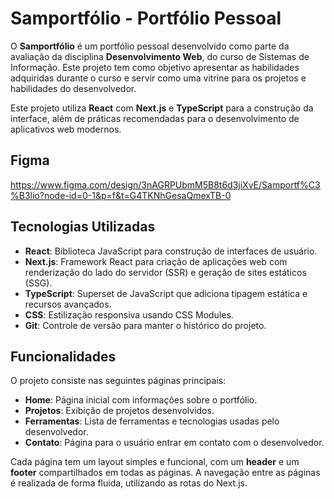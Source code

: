 # Samportfólio - Portfólio Pessoal

O **Samportfólio** é um portfólio pessoal desenvolvido como parte da avaliação da disciplina **Desenvolvimento Web**, do curso de Sistemas de Informação. Este projeto tem como objetivo apresentar as habilidades adquiridas durante o curso e servir como uma vitrine para os projetos e habilidades do desenvolvedor.

Este projeto utiliza **React** com **Next.js** e **TypeScript** para a construção da interface, além de práticas recomendadas para o desenvolvimento de aplicativos web modernos.

## Figma

https://www.figma.com/design/3nAGRPUbmM5B8t6d3jiXvE/Samportf%C3%B3lio?node-id=0-1&p=f&t=G4TKNhGesaQmexTB-0

## Tecnologias Utilizadas

- **React**: Biblioteca JavaScript para construção de interfaces de usuário.
- **Next.js**: Framework React para criação de aplicações web com renderização do lado do servidor (SSR) e geração de sites estáticos (SSG).
- **TypeScript**: Superset de JavaScript que adiciona tipagem estática e recursos avançados.
- **CSS**: Estilização responsiva usando CSS Modules.
- **Git**: Controle de versão para manter o histórico do projeto.

## Funcionalidades

O projeto consiste nas seguintes páginas principais:

- **Home**: Página inicial com informações sobre o portfólio.
- **Projetos**: Exibição de projetos desenvolvidos.
- **Ferramentas**: Lista de ferramentas e tecnologias usadas pelo desenvolvedor.
- **Contato**: Página para o usuário entrar em contato com o desenvolvedor.
  
Cada página tem um layout simples e funcional, com um **header** e um **footer** compartilhados em todas as páginas. A navegação entre as páginas é realizada de forma fluida, utilizando as rotas do Next.js.
